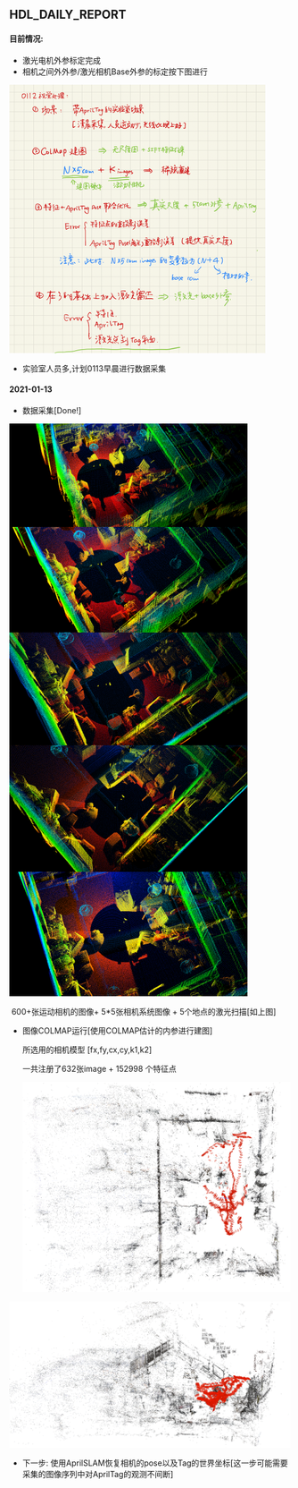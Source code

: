 ## HDL_DAILY_REPORT

#### 目前情况:

- 激光电机外参标定完成
- 相机之间外外参/激光相机Base外参的标定按下图进行

<img src="image/0112-2.png" alt="0112-2" style="zoom:50%;" />

- 实验室人员多,计划0113早晨进行数据采集



#### 2021-01-13

- 数据采集[Done!]

<img src="image/0113-1.png" alt="0113-1" style="zoom:100%;" />

​	600+张运动相机的图像+ 5*5张相机系统图像 + 5个地点的激光扫描[如上图]

- 图像COLMAP运行[使用COLMAP估计的内参进行建图]

  所选用的相机模型 [fx,fy,cx,cy,k1,k2]

  一共注册了632张image + 152998 个特征点

  <img src="image/0113-2.png" alt="0113-2" style="zoom:50%;" />

<img src="image/0113-3.png" alt="0113-3" style="zoom:50%;" />



- 下一步: 使用AprilSLAM恢复相机的pose以及Tag的世界坐标[这一步可能需要采集的图像序列中对AprilTag的观测不间断]